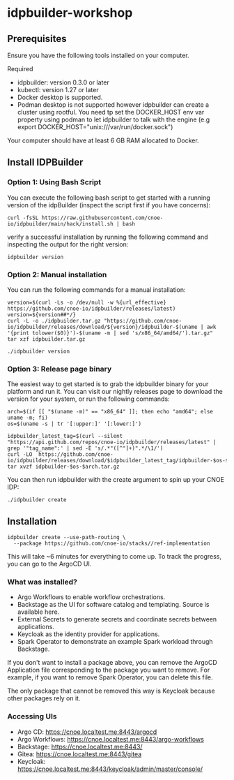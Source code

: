 # idpbuilder-workshop

## Prerequisites
Ensure you have the following tools installed on your computer.

Required

- idpbuilder: version 0.3.0 or later
- kubectl: version 1.27 or later
- Docker desktop is supported.
-  Podman desktop is not supported however idpbuilder can create a cluster using rootful. You need tp set the DOCKER_HOST env var property using podman to let idpbuilder to talk with the engine (e.g export DOCKER_HOST="unix:///var/run/docker.sock")
  
Your computer should have at least 6 GB RAM allocated to Docker.

## Install IDPBuilder

### Option 1: Using Bash Script

You can execute the following bash script to get started with a running version of the idpBuilder (inspect the script first if you have concerns):

```
curl -fsSL https://raw.githubusercontent.com/cnoe-io/idpbuilder/main/hack/install.sh | bash
```

verify a successful installation by running the following command and inspecting the output for the right version:

```
idpbuilder version
```

### Option 2: Manual installation

You can run the following commands for a manual installation:

```
version=$(curl -Ls -o /dev/null -w %{url_effective} https://github.com/cnoe-io/idpbuilder/releases/latest)
version=${version##*/}
curl -L -o ./idpbuilder.tar.gz "https://github.com/cnoe-io/idpbuilder/releases/download/${version}/idpbuilder-$(uname | awk '{print tolower($0)}')-$(uname -m | sed 's/x86_64/amd64/').tar.gz"
tar xzf idpbuilder.tar.gz
```

```./idpbuilder version```



### Option 3: Release page binary

The easiest way to get started is to grab the idpbuilder binary for your platform and run it. You can visit our nightly releases page to download the version for your system, or run the following commands:

```
arch=$(if [[ "$(uname -m)" == "x86_64" ]]; then echo "amd64"; else uname -m; fi)
os=$(uname -s | tr '[:upper:]' '[:lower:]')

idpbuilder_latest_tag=$(curl --silent "https://api.github.com/repos/cnoe-io/idpbuilder/releases/latest" | grep '"tag_name":' | sed -E 's/.*"([^"]+)".*/\1/')
curl -LO  https://github.com/cnoe-io/idpbuilder/releases/download/$idpbuilder_latest_tag/idpbuilder-$os-$arch.tar.gz
tar xvzf idpbuilder-$os-$arch.tar.gz
```

You can then run idpbuilder with the create argument to spin up your CNOE IDP:

```./idpbuilder create```

## Installation

```
idpbuilder create --use-path-routing \
  --package https://github.com/cnoe-io/stacks//ref-implementation
```

This will take ~6 minutes for everything to come up. To track the progress, you can go to the ArgoCD UI.

### What was installed?

- Argo Workflows to enable workflow orchestrations.
- Backstage as the UI for software catalog and templating. Source is available here.
- External Secrets to generate secrets and coordinate secrets between applications.
- Keycloak as the identity provider for applications.
- Spark Operator to demonstrate an example Spark workload through Backstage.

If you don't want to install a package above, you can remove the ArgoCD Application file corresponding to the package you want to remove. For example, if you want to remove Spark Operator, you can delete this file.

The only package that cannot be removed this way is Keycloak because other packages rely on it.

### Accessing UIs

- Argo CD: https://cnoe.localtest.me:8443/argocd
- Argo Workflows: https://cnoe.localtest.me:8443/argo-workflows
- Backstage: https://cnoe.localtest.me:8443/
- Gitea: https://cnoe.localtest.me:8443/gitea
- Keycloak: https://cnoe.localtest.me:8443/keycloak/admin/master/console/


